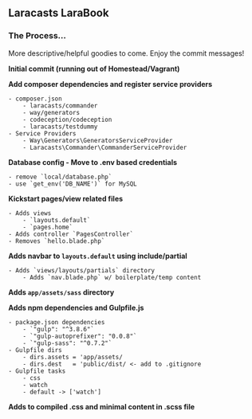 ## Laracasts LaraBook

### The Process...

More descriptive/helpful goodies to come. Enjoy the commit messages!


**Initial commit (running out of Homestead/Vagrant)**


**Add composer dependencies and register service providers**

    - composer.json
        - laracasts/commander
        - way/generators
        - codeception/codeception
        - laracasts/testdummy
    - Service Providers
        - Way\Generators\GeneratorsServiceProvider
        - Laracasts\Commander\CommanderServiceProvider


**Database config - Move to .env based credentials**

    - remove `local/database.php`
    - use `get_env('DB_NAME')` for MySQL


**Kickstart pages/view related files**

    - Adds views
        - `layouts.default`
        - `pages.home`
    - Adds controller `PagesController`
    - Removes `hello.blade.php`


**Adds navbar to `layouts.default` using include/partial**

    - Adds `views/layouts/partials` directory
        - Adds `nav.blade.php` w/ boilerplate/temp content


**Adds `app/assets/sass` directory**


**Adds npm dependencies and Gulpfile.js**

    - package.json dependencies
        - `"gulp": "^3.8.6"`
        - `"gulp-autoprefixer": "0.0.8"`
        - `"gulp-sass": "^0.7.2"`
    - Gulpfile dirs
        - dirs.assets = 'app/assets/
        - dirs.dest   = 'public/dist/ <- add to .gitignore
    - Gulpfile tasks
        - css
        - watch
        - default -> ['watch']


**Adds <link> to compiled .css and minimal content in .scss file**
